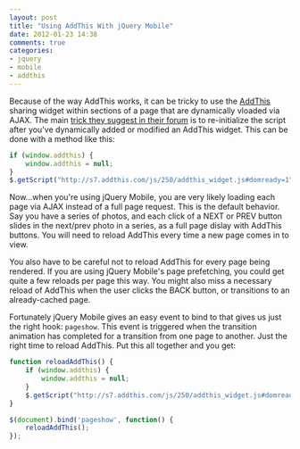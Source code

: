 ```yaml
---
layout: post
title: "Using AddThis With jQuery Mobile"
date: 2012-01-23 14:38
comments: true
categories:
- jquery
- mobile
- addthis
---
```


Because of the way AddThis works, it can be tricky to use the [AddThis](http://www.addthis.com/) sharing widget within sections of a page that are dynamically vloaded via AJAX. The main [trick they suggest in their forum](http://www.addthis.com/forum/viewtopic.php?f=8&t=13982&st=0&sk=t&sd=a&start=20) is to re-initialize the script after you've dynamically added or modified an AddThis widget. This can be done with a method like this:

``` javascript
if (window.addthis) {
    window.addthis = null;
}
$.getScript("http://s7.addthis.com/js/250/addthis_widget.js#domready=1");
```

Now...when you're using jQuery Mobile, you are very likely loading each page via AJAX instead of a full page request. This is the default behavior. Say you have a series of photos, and each click of a NEXT or PREV button slides in the next/prev photo in a series, as a full page dislay with AddThis buttons. You will need to reload AddThis every time a new page comes in to view.

<!-- MORE -->

You also have to be careful not to reload AddThis for every page being rendered. If you are using jQuery Mobile's page prefetching, you could get quite a few reloads per page this way. You might also miss a necessary reload of AddThis when the user clicks the BACK button, or transitions to an already-cached page.

Fortunately jQuery Mobile gives an easy event to bind to that gives us just the right hook: `pageshow`. This event is triggered when the transition animation has completed for a transition from one page to another. Just the right time to reload AddThis. Put this all together and you get:

``` javascript
function reloadAddThis() {
    if (window.addthis) {
        window.addthis = null;
    }
    $.getScript("http://s7.addthis.com/js/250/addthis_widget.js#domready=1");
}

$(document).bind('pageshow', function() {
    reloadAddThis();
});
```
